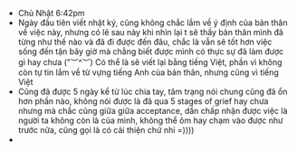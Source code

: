 - Chủ Nhật 6:42pm
- Ngày đầu tiên viết nhật ký, cũng không chắc lắm về ý định của bản thân về việc này, nhưng có lẽ sau này khi nhìn lại t sẽ thấy bản thân mình đã từng như thế nào và đã đi được đến đâu, chắc là vẫn sẽ tốt hơn việc sống đến tận bây giờ mà chẳng biết được mình có thực sự đã làm được gì hay chưa ("︶^︶) Có thể là sẽ viết lại bằng tiếng Việt, phần vì không còn tự tin lắm về từ vựng tiếng Anh của bản thân, nhưng cũng vì tiếng Việt
- Cũng đã được 5 ngày kể từ lúc chia tay, tâm trạng nói chung cũng đã ổn hơn phần nào, không nói được là đã qua 5 stages of grief hay chưa nhưng mà chắc cũng giữa giữa acceptance, dần chấp nhận được việc là người ta không còn là của mình, không thể ôm hay chạm vào được như trước nữa, cũng gọi là có cải thiện chứ nhỉ =))))
- 